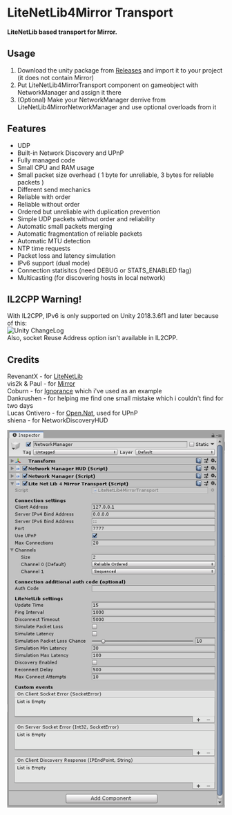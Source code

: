 # LiteNetLib4Mirror Transport

**LiteNetLib based transport for Mirror.**

## Usage
1. Download the unity package from [Releases](https://github.com/MrGadget1024/LiteNetLib4Mirror/releases) and import it to your project (it does not contain Mirror)
2. Put LiteNetLib4MirrorTransport component on gameobject with NetworkManager and assign it there
3. (Optional) Make your NetworkManager derrive from LiteNetLib4MirrorNetworkManager and use optional overloads from it

## Features
- UDP
- Built-in Network Discovery and UPnP
- Fully managed code
- Small CPU and RAM usage
- Small packet size overhead ( 1 byte for unreliable, 3 bytes for reliable packets )
- Different send mechanics
- Reliable with order
- Reliable without order
- Ordered but unreliable with duplication prevention
- Simple UDP packets without order and reliability
- Automatic small packets merging
- Automatic fragmentation of reliable packets
- Automatic MTU detection
- NTP time requests
- Packet loss and latency simulation
- IPv6 support (dual mode)
- Connection statisitcs (need DEBUG or STATS_ENABLED flag)
- Multicasting (for discovering hosts in local network)

## IL2CPP Warning!
With IL2CPP, IPv6 is only supported on Unity 2018.3.6f1 and later because of this:  
![Unity ChangeLog](unity2018.3.6f1il2cpp.png)  
Also, socket Reuse Address option isn't available in IL2CPP.

## Credits
RevenantX - for [LiteNetLib](https://github.com/RevenantX/LiteNetLib/releases)  
vis2k & Paul - for [Mirror](https://assetstore.unity.com/packages/tools/network/mirror-129321)  
Coburn - for [Ignorance](https://github.com/SoftwareGuy/Ignorance) which i've used as an example  
Dankrushen - for helping me find one small mistake which i couldn't find for two days  
Lucas Ontivero - for [Open.Nat](https://github.com/lontivero/Open.NAT/releases), used for UPnP  
shiena - for NetworkDiscoveryHUD

![The LiteNetLib4Mirror Transport component in the Inspector window](LiteNetLibTransport.PNG)
